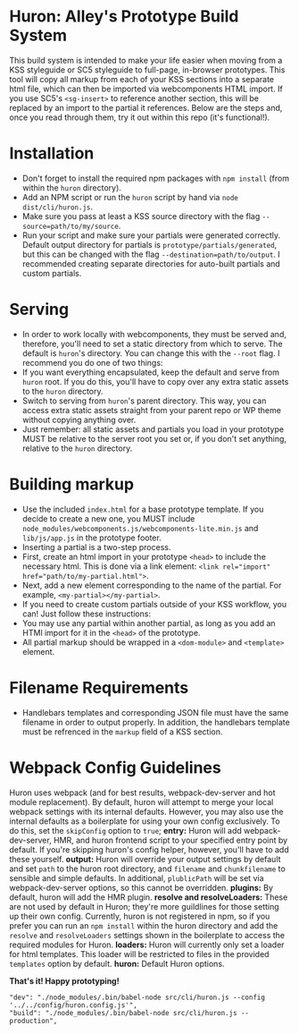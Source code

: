 Huron: Alley's Prototype Build System
======================

This build system is intended to make your life easier when moving from a KSS styleguide or SC5 styleguide to full-page, in-browser prototypes. This tool will copy all markup from each of your KSS sections into a separate html file, which can then be imported via webcomponents HTML import. If you use SC5's `<sg-insert>` to reference another section, this will be replaced by an import to the partial it references. Below are the steps and, once you read through them, try it out within this repo (it's functional!).

# Installation
 * Don't forget to install the required npm packages with `npm install` (from within the `huron` directory).
 * Add an NPM script or run the `huron` script by hand via `node dist/cli/huron.js`.
 * Make sure you pass at least a KSS source directory with the flag `--source=path/to/my/source`.
 * Run your script and make sure your partials were generated correctly. Default output directory for partials is `prototype/partials/generated`, but this can be changed with the flag `--destination=path/to/output`. I recommended creating separate directories for auto-built partials and custom partials.

# Serving
 * In order to work locally with webcomponents, they must be served and, therefore, you'll need to set a static directory from which to serve. The default is `huron`'s directory. You can change this with the `--root` flag. I recommend you do one of two things:
  * If you want everything encapsulated, keep the default and serve from `huron` root. If you do this, you'll have to copy over any extra static assets to the `huron` directory.
  * Switch to serving from `huron`'s parent directory. This way, you can access extra static assets straight from your parent repo or WP theme without copying anything over.
 * Just remember: all static assets and partials you load in your prototype MUST be relative to the server root you set or, if you don't set anything, relative to the `huron` directory.

# Building markup
 * Use the included `index.html` for a base prototype template. If you decide to create a new one, you MUST include `node_modules/webcomponents.js/webcomponents-lite.min.js` and `lib/js/app.js` in the prototype footer.
 * Inserting a partial is a two-step process.
  * First, create an html import in your prototype `<head>` to include the necessary html. This is done via a link element: `<link rel="import" href="path/to/my-partial.html">`.
  * Next, add a new element corresponding to the name of the partial. For example, `<my-partial></my-partial>`.
 * If you need to create custom partials outside of your KSS workflow, you can! Just follow these instructions:
  * You may use any partial within another partial, as long as you add an HTMl import for it in the `<head>` of the prototype.
  * All partial markup should be wrapped in a `<dom-module>` and `<template>` element.

# Filename Requirements
* Handlebars templates and corresponding JSON file must have the same filename in order to output properly. In addition, the handlebars template must be refrenced in the `markup` field of a KSS section.

# Webpack Config Guidelines
Huron uses webpack (and for best results, webpack-dev-server and hot module replacement). By default, huron will attempt to merge your local webpack settings with its internal defaults. However, you may also use the internal defaults as a boilerplate for using your own config exclusively. To do this, set the `skipConfig` option to `true`;
**entry:** Huron will add webpack-dev-server, HMR, and huron frontend script to your specified entry point by default. If you're skipping huron's config helper, however, you'll have to add these yourself.
**output:** Huron will override your output settings by default and set `path` to the huron root directory, and `filename` and `chunkfilename` to sensible and simple defaults. In additional, `plublicPath` will be set via webpack-dev-server options, so this cannot be overridden.
**plugins:** By default, huron will add the HMR plugin.
**resolve and resolveLoaders:** These are not used by default in Huron; they're more guildlines for those setting up their own config. Currently, huron is not registered in npm, so if you prefer you can run an `npm install` within the huron directory and add the `resolve` and `resolveLoaders` settings shown in the boilerplate to access the required modules for Huron.
**loaders:** Huron will currently only set a loader for html templates. This loader will be restricted to files in the provided `templates` option by default.
**huron:** Default Huron options.

**That's it! Happy prototyping!**

    "dev": "./node_modules/.bin/babel-node src/cli/huron.js --config '../../config/huron.config.js'",
    "build": "./node_modules/.bin/babel-node src/cli/huron.js --production",
